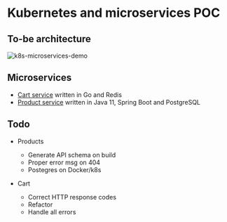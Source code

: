 # Kubernetes and microservices POC

## To-be architecture
![k8s-microservices-demo](https://user-images.githubusercontent.com/9336586/113518563-71486880-955d-11eb-904f-141e09972d8a.png)

## Microservices
* [Cart service](./cart/) written in Go and Redis
* [Product service](./product/) written in Java 11, Spring Boot and PostgreSQL

## Todo
* Products
    * Generate API schema on build
    * Proper error msg on 404
    * Postegres on Docker/k8s
    
* Cart
  * Correct HTTP response codes
  * Refactor
  * Handle all errors
